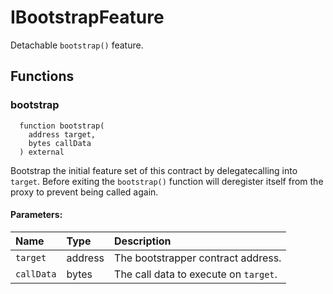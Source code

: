 # IBootstrapFeature

Detachable `bootstrap()` feature.



## Functions
### bootstrap
```solidity
  function bootstrap(
    address target,
    bytes callData
  ) external
```
Bootstrap the initial feature set of this contract by delegatecalling
        into `target`. Before exiting the `bootstrap()` function will
        deregister itself from the proxy to prevent being called again.


#### Parameters:
| Name | Type | Description                                                          |
| :--- | :--- | :------------------------------------------------------------------- |
|`target` | address | The bootstrapper contract address.
|`callData` | bytes | The call data to execute on `target`.






